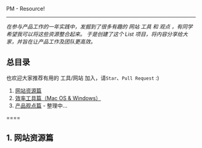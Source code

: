 PM - Resource!

----

*在参与产品工作的一年实践中，发掘到了很多有趣的 网站 工具 和 观点 ，有同学希望我可以将这些资源整合起来。
于是创建了这个 List 项目，将内容分享给大家，并旨在让产品工作及团队更高效。*

## 总目录

也欢迎大家推荐有用的 工具/网站 加入，请`Star`、`Pull Request`  :)

1. [网站资源篇]()
2. [效率工具篇（Mac OS & Windows）]()
3. [产品观点篇]() - 整理中...

====

## 1. 网站资源篇 
